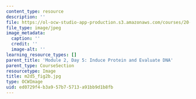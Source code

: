 ```yaml
---
content_type: resource
description: ''
file: https://ol-ocw-studio-app-production.s3.amazonaws.com/courses/20-109-laboratory-fundamentals-in-biological-engineering-spring-2010/ed0729f4b3a957b75713a91bb9d1b8fb_m2d5_fig2b.jpg
file_type: image/jpeg
image_metadata:
  caption: ''
  credit: ''
  image-alt: ''
learning_resource_types: []
parent_title: 'Module 2, Day 5: Induce Protein and Evaluate DNA'
parent_type: CourseSection
resourcetype: Image
title: m2d5_fig2b.jpg
type: OCWImage
uid: ed0729f4-b3a9-57b7-5713-a91bb9d1b8fb
---
```

